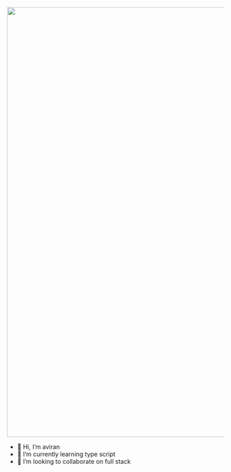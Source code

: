 

<div id="header" align="center">
  <img src="https://media.giphy.com/media/dMLmQfCO7lCA2gX3tw/giphy.gif" width="1000"/>
</div>

- 👋 Hi, I’m aviran
- 🌱 I’m currently learning type script
- 💞️ I’m looking to collaborate on full stack 


